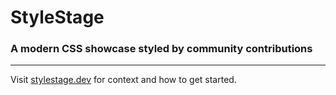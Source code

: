 # StyleStage

### A modern CSS showcase styled by community contributions

---

Visit [stylestage.dev](https://stylestage.dev/) for context and how to get started.
